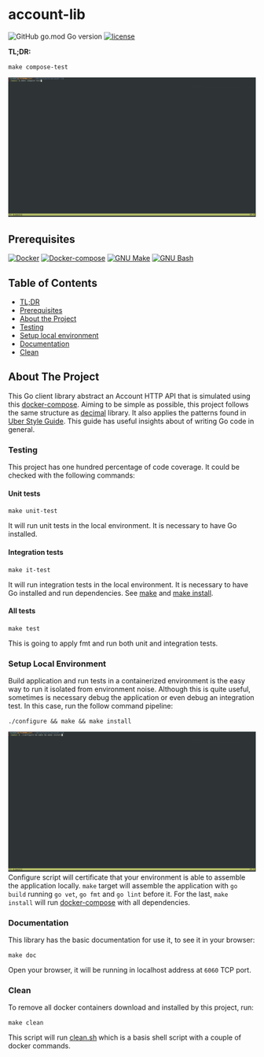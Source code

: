 # account-lib

![GitHub go.mod Go version](https://img.shields.io/github/go-mod/go-version/ricardomedeirosdacostajunior/aws-poc)
[![license](https://img.shields.io/badge/license-BSD--2-red)](./LICENSE)

**TL;DR:**
```shell
make compose-test
```
![](img/compose-test.gif)

## Prerequisites
[![Docker](https://img.shields.io/badge/Docker-19.03.9-blue)](https://www.docker.com/)
[![Docker-compose](https://img.shields.io/badge/Docker--compose-1.29.2-blue)](https://github.com/docker/compose/releases)
[![GNU Make](https://img.shields.io/badge/GNU%20Make-4.2.1-lightgrey)](https://www.gnu.org/software/make/)
[![GNU Bash](https://img.shields.io/badge/GNU%20Bash-4.2.1-lightgrey)](https://www.gnu.org/software/bash/)

## Table of Contents
* [TL;DR](#account-lib)
* [Prerequisites](#prerequisites)
* [About the Project](#about-the-project)
* [Testing](#testing)
* [Setup local environment](#setup-local-envinroment)
* [Documentation](#documentation)
* [Clean](#clean)

## About The Project

This Go client library abstract an Account HTTP API that is simulated using this [docker-compose](./docker-compose.yaml).
Aiming to be simple as possible, this project follows the same structure as 
[decimal](https://github.com/shopspring/decimal) library. It also applies the
patterns found in [Uber Style Guide](https://github.com/uber-go/guide/blob/master/style.md). This guide has 
useful insights about of writing Go code in general.

### Testing
This project has one hundred percentage of code coverage. It could be checked with the following commands:
#### Unit tests
```shell
make unit-test
```
It will run unit tests in the local environment. It is necessary to have Go installed.
#### Integration tests
```shell
make it-test
```
It will run integration tests in the local environment. It is necessary to have Go installed and run dependencies. See
[make](#setup-local-environment) and [make install](#setup-local-environment).


#### All tests
```shell
make test
```
This is going to apply fmt and run both unit and integration tests.

### Setup Local Environment
Build application and run tests in a containerized environment is the easy way to run it isolated from environment noise.
Although this is quite useful, sometimes is necessary debug the application or even debug an integration test. In this case, run the follow
command pipeline:
```shell
./configure && make && make install
```
![](img/make-install.gif)
Configure script will certificate that your environment is able to assemble the application locally. `make` target will
assemble the application with `go build` running `go vet`, `go fmt` and `go lint` before it. For the last, `make install`
will run [docker-compose](docker-compose.yaml) with all dependencies.
### Documentation
This library has the basic documentation for use it, to see it in your browser:
```shell
make doc
```
Open your browser, it will be running in localhost address at `6060` TCP port.
### Clean
To remove all docker containers download and installed by this project, run:
```shell
make clean
```
This script will run [clean.sh](scripts/clean.sh) which is a basis shell script with a couple of docker commands.
